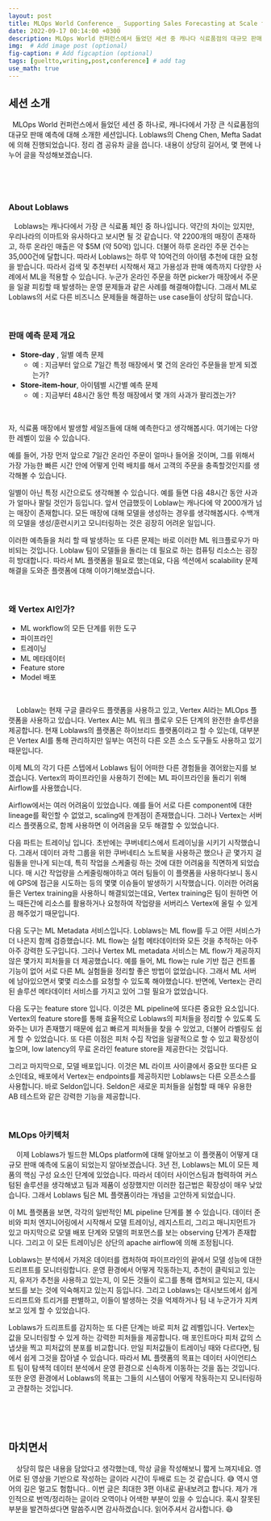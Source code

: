 ```yaml
---
layout: post
title: MLOps World Conference _ Supporting Sales Forecasting at Scale for Canada’s Largest Grocery Store (1)
date: 2022-09-17 00:14:00 +0300
description: MLOps World 컨퍼런스에서 들었던 세션 중 캐나다 식료품점의 대규모 판매 예측에 대한 발표한 세션을 정리해보았습니다.
img:  # Add image post (optional)
fig-caption: # Add figcaption (optional)
tags: [gueltto,writing,post,conference] # add tag
use_math: true
---
```


## **세션 소개**

&#160;&#160;MLOps World 컨퍼런스에서 들었던 세션 중 하나로, 캐나다에서 가장 큰 식료품점의 대규모 판매 예측에 대해 소개한 세션입니다. Loblaws의 Cheng Chen, Mefta Sadat에 의해 진행되었습니다. 정리 겸 공유차 글을 씁니다. 내용이 상당히 길어서, 몇 편에 나누어 글을 작성해보겠습니다.

​                                       

​                                         

### About Loblaws

&#160;&#160; Loblaws는 캐나다에서 가장 큰 식료품 체인 중 하나입니다. 약간의 차이는 있지만, 우리나라의 이마트와 유사하다고 보시면 될 것 같습니다. 약 2200개의 매장이 존재하고, 하루 온라인 매출은 약 $5M (약 50억) 입니다. 더불어 하루 온라인 주문 건수는 35,000건에 달합니다. 따라서 Loblaws는 하루 약 10억건의 아이템 추천에 대한 요청을 받습니다. 따라서 검색 및 추천부터 시작해서 재고 가용성과 판매 예측까지 다양한 사례에서 ML을 적용할 수 있습니다. 누군가 온라인 주문을 하면 picker가 매장에서 주문을 일괄 피킹할 때 발생하는 운영 문제들과 같은 사례를 해결해야합니다. 그래서 ML로 Loblaws의 서로 다른 비즈니스 문제들을 해결하는 use case들이 상당히 많습니다.

​                      

### 판매 예측 문제 개요

- **Store-day** , 일별 예측 문제
  - 예 : 지금부터 앞으로 7일간 특정 매장에서 몇 건의 온라인 주문들을 받게 되겠는가?
- **Store-item-hour**, 아이템별 시간별 예측 문제
  - 예 : 지금부터 48시간 동안 특정 매장에서 몇 개의 사과가 팔리겠는가?

​                      

자, 식료품 매장에서 발생할 세일즈들에 대해 예측한다고 생각해봅시다. 여기에는 다양한 레벨이 있을 수 있습니다.

예를 들어, 가장 먼저 앞으로 7일간 온라인 주문이 얼마나 들어올 것이며, 그를 위해서 가장 가능한 빠른 시간 안에 어떻게 인력 배치를 해서 고객의 주문을 충족할것인지를 생각해볼 수 있습니다.

일별이 아닌 특정 시간으로도 생각해볼 수 있습니다. 예를 들면 다음 48시간 동안 사과가 얼마나 팔릴 것인가 등입니다. 앞서 언급했듯이 Loblaw는 캐나다에 약 2000개가 넘는 매장이 존재합니다. 모든 매장에 대해 모델을 생성하는 경우를 생각해봅시다. 수백개의 모델을 생성/훈련시키고 모니터링하는 것은 굉장히 어려운 일입니다.

이러한 예측들을 처리 할 때 발생하는 또 다른 문제는 바로 이러한 ML 워크플로우가 마비되는 것입니다. Loblaw 팀이 모델들을 돌리는 데 필요로 하는 컴퓨팅 리소스는 굉장히 방대합니다. 따라서 ML 플랫폼을 필요로 했는데요, 다음 섹션에서 scalability 문제 해결을 도와준 플랫폼에 대해 이야기해보겠습니다.

​                         

### 왜 Vertex AI인가?

-  ML workflow의 모든 단계를 위한 도구
- 파이프라인
- 트레이닝
- ML 메타데이터
- Feature store
- Model 배포

​                           

&#160;&#160;&#160;&#160;Loblaw는 현재 구글 클라우드 플랫폼을 사용하고 있고, Vertex AI라는 MLOps 플랫폼을 사용하고 있습니다. Vertex AI는 ML 워크 플로우 모든 단계의 완전한 솔루션을 제공합니다. 현재 Loblaws의 플랫폼은 하이브리드 플랫폼이라고 할 수 있는데, 대부분은 Vertex AI를 통해 관리하지만 일부는 여전히 다른 오픈 소스 도구들도 사용하고 있기 때문입니다.

이제 ML의 각기 다른 스텝에서 Loblaws 팀이 어떠한 다른 경험들을 겪어왔는지를 보겠습니다. Vertex의 파이프라인을 사용하기 전에는 ML 파이프라인을 돌리기 위해 Airflow를 사용했습니다.

Airflow에서는 여러 어려움이 있었습니다. 예를 들어 서로 다른 component에 대한 lineage를 확인할 수 없었고, scaling에 한계점이 존재했습니다. 그러나 Vertex는 서버리스 플랫폼으로, 함께 사용하면 이 어려움을 모두 해결할 수 있었습니다.

다음 파트는 트레이닝 입니다. 초반에는 쿠버네티스에서 트레이닝을 시키기 시작했습니다. 그래서 데이터 과학 그룹을 위한 쿠버네티스 노트북을 사용하곤 했으나 곧 몇가지 걸림돌을 만나게 되는데, 특히 작업을 스케줄링 하는 것에 대한 어려움을 직면하게 되었습니다. 매 시간 작업량을 스케줄링해야하고 여러 팀들이 이 플랫폼을 사용하다보니 동시에 GPS에 접근을 시도하는 등의 몇몇 이슈들이 발생하기 시작했습니다. 이러한 어려움들은 Vertex training을 사용하니 해결되었는데요, Vertex training은 팀이 원하면 어느 때든간에 리소스를 활용하거나 요청하여 작업량을 서버리스 Vertex에 올릴 수 있게끔 해주었기 때문입니다.

다음 도구는 ML Metadata 서비스입니다. Loblaws는 ML flow를 두고 어떤 서비스가 더 나은지 함께 검증했습니다. ML flow는 실험 메타데이터와 모든 것을 추적하는 아주 아주 강력한 도구입니다. 그러나 Vertex ML metadata 서비스는 ML flow가 제공하지 않은 몇가지 피처들을 더 제공했습니다. 예를 들어, ML flow는 rule 기반 접근 컨트롤 기능이 없어 서로 다른 ML 실험들을 정리할 좋은 방법이 없었습니다. 그래서 ML 서버에 남아있으면서 몇몇 리소스를 요청할 수 있도록 해야했습니다. 반면에, Vertex는 관리된 솔루션 메타데이터 서비스를 가지고 있어 그럴 필요가 없었습니다.

다음 도구는 feature store 입니다. 이것은 ML pipeline에 또다른 중요한 요소입니다. Vertex의 feature store를 통해 효율적으로 Loblaws의 피처들을 정리할 수 있도록 도와주는 UI가 존재했기 때문에 쉽고 빠르게 피처들을 찾을 수 있었고, 더불어 라벨링도 쉽게 할 수 있었습니다. 또 다른 이점은 피처 수집 작업을 일괄적으로 할 수 있고 확장성이 높으며, low latency의 무료 온라인 feature store을 제공한다는 것입니다.

그리고 마지막으로, 모델 배포입니다. 이것은 ML 라이프 사이클에서 중요한 또다른 요소인데요, 배포에서 Vertex는 endpoints를 제공하지만 Loblaws는 다른 오픈소스를 사용합니다. 바로 Seldon입니다. Seldon은 새로운 피처들을 실험할 때 매우 유용한 AB 테스트와 같은 강력한 기능을 제공합니다.

​                                    

### MLOps 아키텍처

&#160;&#160;&#160;&#160;이제 Loblaws가 빌드한 MLOps platform에 대해 알아보고 이 플랫폼이 어떻게 대규모 판매 예측에 도움이 되었는지 알아보겠습니다. 3년 전, Loblaws는 ML이 모든 제품의 핵심 구성 요소인 단계에 있었습니다. 따라서 데이터 사이언스팀과 협력하여 커스텀된 솔루션을 생각해냈고 팀과 제품이 성장했지만 이러한 접근법은 확장성이 매우 낮았습니다. 그래서 Loblaws 팀은 ML 플랫폼이라는 개념을 고안하게 되었습니다. 

이 ML 플랫폼을 보면, 각각의 일반적인 ML pipeline 단계를 볼 수 있습니다. 데이터 준비와 피처 엔지니어링에서 시작해서 모델 트레이닝, 레지스트리, 그리고 매니지먼트가 있고 마지막으로 모델 배포 단계와 모델의 퍼포먼스를 보는 observing 단계가 존재합니다. 그리고 이 모든 트레이닝은 상단의 apache airflow에 의해 조정됩니다.

Loblaws는 분석에서 가져온 데이터를 캡처하여 파이프라인의 끝에서 모델 성능에 대한 드리프트를 모니터링합니다. 운영 환경에서 어떻게 작동하는지, 추천이 클릭되고 있는지, 유저가 추천을 사용하고 있는지, 이 모든 것들이 로그를 통해 캡쳐되고 있는지, 대시보드를 보는 것에 익숙해지고 있는지 등입니다. 그리고 Loblaws는 대시보드에서 쉽게 드리프트와 트리거를 판별하고, 이들이 발생하는 것을 억제하거나 팀 내 누군가가 지켜보고 있게 할 수 있었습니다.

Loblaws가 드리프트를 감지하는 또 다른 단계는 바로 피처 값 레벨입니다. Vertex는 값을 모니터링할 수 있게 하는 강력한 피처들을 제공합니다. 매 포인트마다 피처 값의 스냅샷을 찍고 피처값의 분포를 비교합니다. 만일 피처값들이 트레이닝 때와 다르다면, 팀에서 쉽게 그것을 잡아낼 수 있습니다. 따라서 ML 플랫폼의 목표는 데이터 사이언티스트 팀이 탐색적 데이터 분석에서 운영 환경으로 신속하게 이동하는 것을 돕는 것입니다. 또한 운영 환경에서 Loblaws의 목표는 그들의 시스템이 어떻게 작동하는지 모니터링하고 관찰하는 것입니다.

​                            

​                             

## 마치면서

&#160;&#160;&#160;&#160;상당히 많은 내용을 담았다고 생각했는데, 막상 글을 작성해보니 짧게 느껴지네요. 영어로 된 영상을 기반으로 작성하는 글이라 시간이 두배로 드는 것 같습니다. 😅 역시 영어의 길은 멀고도 험합니다.. 이번 글은 최대한 3편 이내로 끝내보려고 합니다. 제가 개인적으로 번역/정리하는 글이라 오역이나 어색한 부분이 있을 수 있습니다. 혹시 잘못된 부분을 발견하셨다면 말씀주시면 감사하겠습니다. 읽어주셔서 감사합니다. 😄

​        

​                      

​                      













​                              

​                                  

​                                                                               

​              

​                                   

​                                   

​                                   
